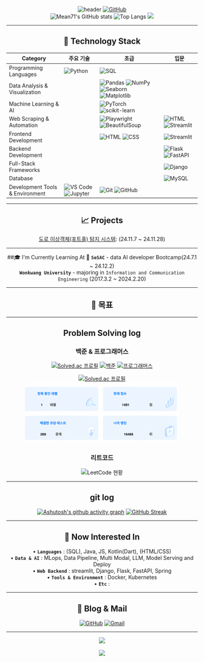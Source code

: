 <div align="center">

  ![header](https://capsule-render.vercel.app/api?type=waving&height=200&text=Mingi%20Park&fontAlign=70&fontAlignY=40&color=gradient&animation=twinkling)
[![GitHub](https://img.shields.io/badge/GitHub-Pages-black?style=flat&logo=github&logoColor=white)](https://mean71.github.io)<br>
![Mean71's GitHub stats](https://github-readme-stats.vercel.app/api?username=Mean71&theme=merko&show_icons=true)
![Top Langs](https://github-readme-stats.vercel.app/api/top-langs/?username=Mean71&layout=compact)
![](https://github-profile-summary-cards.vercel.app/api/cards/profile-details?username=mean71&theme=default)

---

## 🔧 Technology Stack
| Category                     | 주요 기술                                                                                  | 초급                                                                                                          | 입문                                                                                                |
|------------------------------|------------------------------------------------------------------------------------------|---------------------------------------------------------------------------------------------------------------|-----------------------------------------------------------------------------------------------------|
| Programming Languages        | ![Python](https://img.shields.io/badge/Python-3776AB?style=flat&logo=python&logoColor=white) | ![SQL](https://img.shields.io/badge/SQL-4479A1?style=flat&logo=mysql&logoColor=white)                         |                                                                                                     |
| Data Analysis & Visualization |                                                                                          | ![Pandas](https://img.shields.io/badge/Pandas-150458?style=flat&logo=pandas&logoColor=white) ![NumPy](https://img.shields.io/badge/NumPy-013243?style=flat&logo=numpy&logoColor=white) ![Seaborn](https://img.shields.io/badge/Seaborn-3776AB?style=flat&logo=python&logoColor=white) ![Matplotlib](https://img.shields.io/badge/Matplotlib-11557c?style=flat) |                                                                                                     |
| Machine Learning & AI        |                                                                                          | ![PyTorch](https://img.shields.io/badge/PyTorch-EE4C2C?style=flat&logo=pytorch&logoColor=white) ![scikit-learn](https://img.shields.io/badge/scikit--learn-F7931E?style=flat&logo=scikit-learn&logoColor=white) |                                                                                                     |
| Web Scraping & Automation    |                                                                                          | ![Playwright](https://img.shields.io/badge/Playwright-45ba4b?style=flat&logo=playwright&logoColor=white) ![BeautifulSoup](https://img.shields.io/badge/BeautifulSoup-4B8BBE?style=flat) | ![HTML](https://img.shields.io/badge/HTML-E34F26?style=flat&logo=html5&logoColor=white) ![Streamlit](https://img.shields.io/badge/Streamlit-FF4B4B?style=flat&logo=streamlit&logoColor=white) |
| Frontend Development         |                                                                                          | ![HTML](https://img.shields.io/badge/HTML-E34F26?style=flat&logo=html5&logoColor=white) ![CSS](https://img.shields.io/badge/CSS-1572B6?style=flat&logo=css3&logoColor=white) | ![Streamlit](https://img.shields.io/badge/Streamlit-FF4B4B?style=flat&logo=streamlit&logoColor=white)                                      |
| Backend Development          |                                                                                          |                     | ![Flask](https://img.shields.io/badge/Flask-000000?style=flat&logo=flask&logoColor=white) ![FastAPI](https://img.shields.io/badge/FastAPI-009688?style=flat&logo=fastapi&logoColor=white) |
| Full-Stack Frameworks         |                                                                                          |                    | ![Django](https://img.shields.io/badge/Django-092E20?style=flat&logo=django&logoColor=white)                                               |
| Database                     |                                                                                          |                                                |  ![MySQL](https://img.shields.io/badge/MySQL-4479A1?style=flat&logo=mysql&logoColor=white) |
| Development Tools & Environment | ![VS Code](https://img.shields.io/badge/VS%20Code-007ACC?style=flat&logo=visual-studio-code&logoColor=white) ![Jupyter](https://img.shields.io/badge/Jupyter-F37626?style=flat&logo=jupyter&logoColor=white) |  ![Git](https://img.shields.io/badge/Git-F05032?style=flat&logo=git&logoColor=white) ![GitHub](https://img.shields.io/badge/GitHub-181717?style=flat&logo=github&logoColor=white)  |  |

---

## 📈 Projects
[도로 이상객체(포트홀) 탐지 시스템](https://github.com/Chang-Hyeon-Park/SeSACMuchim): (24.11.7 ~ 24.11.28)<br>


---

##🎓 I'm Currently Learning At 💼
**```SeSAC```** - data AI developer Bootcamp(24.7.1 ~ 24.12.2)<br>
**```Wonkwang University```** - majoring in ```Information and Communication Engineering``` (2017.3.2 ~ 2024.2.20)<br>

---

## 🎯 목표

---

## Problem Solving log

### 백준 & 프로그래머스
[![Solved.ac 프로필](http://mazassumnida.wtf/api/mini/generate_badge?boj=mean)](https://solved.ac/profile/mean)
[![백준](https://img.shields.io/badge/백준-레포지토리-blue?style=flat&logo=github)](https://github.com/mean71/codingtest/tree/main/%EB%B0%B1%EC%A4%80) 
[![프로그래머스](https://img.shields.io/badge/프로그래머스-레포지토리-orange?style=flat&logo=github)](https://github.com/mean71/codingtest/tree/main/%ED%94%84%EB%A1%9C%EA%B7%B8%EB%9E%98%EB%A8%B8%EC%8A%A4)
<p align="center">
  <a href="https://solved.ac/mean"><img src="http://mazassumnida.wtf/api/v2/generate_badge?boj=mean" alt="Solved.ac 프로필" height="160px" /></a>
  <img src="https://raw.githubusercontent.com/mean71/Programmers_Badge_Generator/main/result/result.svg" alt="Programmers Badge" height="160px" />
</p>

### 리트코드
<p align="center">
  <img src="https://leetcard.jacoblin.cool/mean71?theme=wtf&font=milonga&ext=heatmap" alt="LeetCode 현황" height="200px" />
</p>

---

## git log
[![Ashutosh's github activity graph](https://github-readme-activity-graph.vercel.app/graph?username=mean71&theme=gotham)](https://github.com/ashutosh00710/github-readme-activity-graph)
[![GitHub Streak](https://streak-stats.demolab.com?user=mean71&theme=ocean-gradient&hide_border=%EA%B1%B0%EC%A7%93&locale=ko&date_format=%5BY.%5Dn.j&card_width=500&card_height=200)](https://git.io/streak-stats)

---

## 🔭 Now Interested In
• **```Languages```** : (SQL), Java, JS, Kotlin(Dart), (HTML/CSS)<br>
• **```Data & AI```** : MLops, Data Pipeline, Multi Modal, LLM, Model Serving and Deploy<br>
• **```Web Backend```** : streamlit, Django, Flask, FastAPI, Spring<br>
• **```Tools & Environment```** : Docker, Kubernetes<br>
• **```Etc```** : <br>


---

## 💬 Blog & Mail
[![GitHub](https://img.shields.io/badge/GitHub-Pages-black?style=flat&logo=github&logoColor=white)](https://mean71.github.io)
[![Gmail](https://img.shields.io/badge/Gmail-DB4437?style=flat&logo=gmail&logoColor=white)](mailto:losleepotatool@gmail.com)<br>

---
<a href="https://hits.seeyoufarm.com"><img src="https://hits.seeyoufarm.com/api/count/incr/badge.svg?url=https%3A%2F%2Fgithub.com%2F평균71&count_bg=%2355C600&title_bg=%23000000&icon=github.svg&icon_color=%23FFFFFF&title=새로고침&edge_flat=false"/></a>

![](./profile-3d-contrib/profile-night-rainbow.svg)


